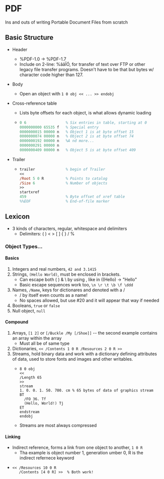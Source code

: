 # PDF
Ins and outs of writing Portable Document Files from scratch

## Basic Structure

- Header
  - %PDF-1.0 -> %PDF-1.7
  - Include on 2-line: %âãÏÓ, for transfer of text over FTP or other legacy file transfer programs. Doesn't have to be that but bytes w/ character code higher than 127.
 
- Body
  - Open an object with `1 0 obj << ... >> endobj`
- Cross-reference table
  - Lists byte offsets for each object, is what allows dynamic loading
  - ```PostScript
    0 6                  % Six entries in table, starting at 0
    0000000000 65535 f   % Special entry
    0000000015 00000 n   % Object 1 is at byte offset 15
    0000000074 00000 n   % Object 2 is at byte offset 74
    0000000192 00000 n   %A nd more...
    0000000291 00000 n
    0000000409 00000 n   % Object 5 is at byte offset 409
    ```
- Trailer
  - ```PostScript
    trailer              % begin of Trailer
    <<
    /Root 5 0 R          % Points to catalog
    /Size 6              % Number of objects
    >>
    startxref
    459                  % Byte offset of xref table
    %%EOF                % End-of-file marker
    ```


## Lexicon

- 3 kinds of characters, regular, whitespace and delimiters
  - Delimiters: ( ) < > [ ] { } / %

### Object Types...

#### Basics

1. Integers and real numbers, `42 and 3.1415`
2. Strings, `(Hello World)`, must be enclosed in brackets.
    - Can escape both ( ) & \ by using \, like in (\(Hello) -> "Hello"
    - Basic escape sequences work too, `\n \r \t \b \f \ddd`
4. Names, `/Name`, keys for dictionares and denoted with a /
    - / by itself even counts as a name!
    - No spaces allowed, but use #20 and it will appear that way if needed
6. Booleans, `true` or `false`
7. Null object, `null`

#### Compound

1. Arrays, `[1 2]` or `[/Buckle /My [/Shoe]]` -- the second example contains an array within the array
    - Must all be of same type
3. Dictionaries, `<< /Contents 1 0 R /Resources 2 0 R >>`
4. Streams, hold binary data and work with a dictionary defining attributes of data, used to store fonts and images and other writables.
    - ```
      8 0 obj
      <<
      /Length 65
      >>
      stream
      1. 0. 0. 1. 50. 700. cm % 65 bytes of data of graphics stream
      BT
        /FO 36. Tf
        (Hello, World!) Tj
      ET
      endstream
      endobj

      ```
   - Streams are most always compressed

#### Linking

- Indirect reference, forms a link from one object to another, `1 0 R`
    - Tha example is object number 1, generation umber 0, R is the indirect refernece keyword
- ```
  << /Resources 10 0 R
     /Contents [4 0 R] >>  % Both work!
  ```
  





